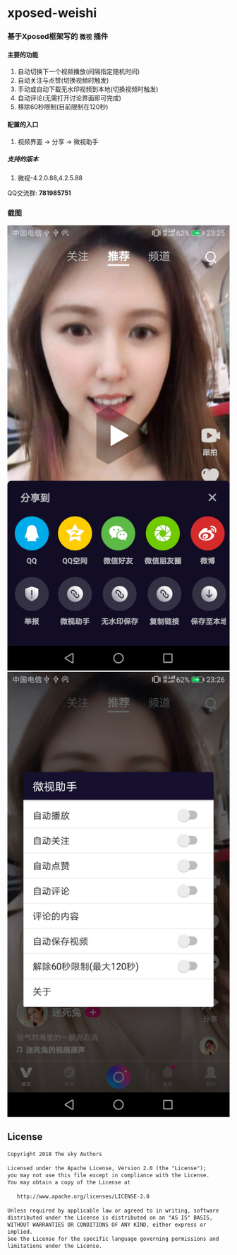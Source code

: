# xposed-weishi

### 基于Xposed框架写的 `微视` 插件

#### 主要的功能
1. 自动切换下一个视频播放(间隔指定随机时间)
2. 自动关注与点赞(切换视频时触发)
3. 手动或自动下载无水印视频到本地(切换视频时触发)
4. 自动评论(无需打开讨论界面即可完成)
5. 移除60秒限制(目前限制在120秒)

#### 配置的入口
1. 视频界面 -> 分享 -> 微视助手

##### 支持的版本
1. 微视-4.2.0.88,4.2.5.88

QQ交流群: __781985751__

### 截图
![截图](screenshot/device-2018-05-12-232604.jpg)
![截图](screenshot/device-2018-05-12-232624.jpg)

## License

    Copyright 2018 The sky Authors

    Licensed under the Apache License, Version 2.0 (the "License");
    you may not use this file except in compliance with the License.
    You may obtain a copy of the License at

       http://www.apache.org/licenses/LICENSE-2.0

    Unless required by applicable law or agreed to in writing, software
    distributed under the License is distributed on an "AS IS" BASIS,
    WITHOUT WARRANTIES OR CONDITIONS OF ANY KIND, either express or implied.
    See the License for the specific language governing permissions and
    limitations under the License.
